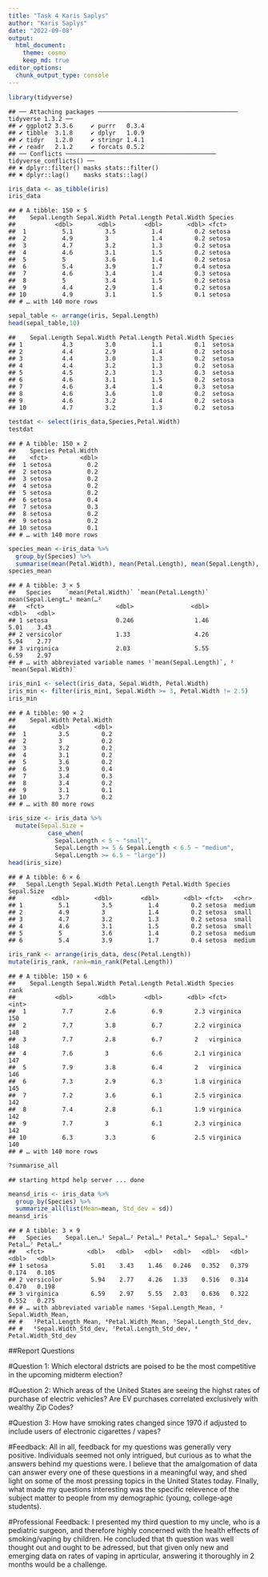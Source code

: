 ```yaml
---
title: "Task 4 Karis Saplys"
author: "Karis Saplys"
date: "2022-09-08"
output: 
  html_document:
    theme: cosmo
    keep_md: true
editor_options: 
  chunk_output_type: console
---
```





```r
library(tidyverse)
```

```
## ── Attaching packages ─────────────────────────────────────── tidyverse 1.3.2 ──
## ✔ ggplot2 3.3.6     ✔ purrr   0.3.4
## ✔ tibble  3.1.8     ✔ dplyr   1.0.9
## ✔ tidyr   1.2.0     ✔ stringr 1.4.1
## ✔ readr   2.1.2     ✔ forcats 0.5.2
## ── Conflicts ────────────────────────────────────────── tidyverse_conflicts() ──
## ✖ dplyr::filter() masks stats::filter()
## ✖ dplyr::lag()    masks stats::lag()
```

```r
iris_data <- as_tibble(iris)
iris_data
```

```
## # A tibble: 150 × 5
##    Sepal.Length Sepal.Width Petal.Length Petal.Width Species
##           <dbl>       <dbl>        <dbl>       <dbl> <fct>  
##  1          5.1         3.5          1.4         0.2 setosa 
##  2          4.9         3            1.4         0.2 setosa 
##  3          4.7         3.2          1.3         0.2 setosa 
##  4          4.6         3.1          1.5         0.2 setosa 
##  5          5           3.6          1.4         0.2 setosa 
##  6          5.4         3.9          1.7         0.4 setosa 
##  7          4.6         3.4          1.4         0.3 setosa 
##  8          5           3.4          1.5         0.2 setosa 
##  9          4.4         2.9          1.4         0.2 setosa 
## 10          4.9         3.1          1.5         0.1 setosa 
## # … with 140 more rows
```


```r
sepal_table <- arrange(iris, Sepal.Length)
head(sepal_table,10)
```

```
##    Sepal.Length Sepal.Width Petal.Length Petal.Width Species
## 1           4.3         3.0          1.1         0.1  setosa
## 2           4.4         2.9          1.4         0.2  setosa
## 3           4.4         3.0          1.3         0.2  setosa
## 4           4.4         3.2          1.3         0.2  setosa
## 5           4.5         2.3          1.3         0.3  setosa
## 6           4.6         3.1          1.5         0.2  setosa
## 7           4.6         3.4          1.4         0.3  setosa
## 8           4.6         3.6          1.0         0.2  setosa
## 9           4.6         3.2          1.4         0.2  setosa
## 10          4.7         3.2          1.3         0.2  setosa
```


```r
testdat <- select(iris_data,Species,Petal.Width)
testdat
```

```
## # A tibble: 150 × 2
##    Species Petal.Width
##    <fct>         <dbl>
##  1 setosa          0.2
##  2 setosa          0.2
##  3 setosa          0.2
##  4 setosa          0.2
##  5 setosa          0.2
##  6 setosa          0.4
##  7 setosa          0.3
##  8 setosa          0.2
##  9 setosa          0.2
## 10 setosa          0.1
## # … with 140 more rows
```


```r
species_mean <-iris_data %>%
  group_by(Species) %>%
  summarise(mean(Petal.Width), mean(Petal.Length), mean(Sepal.Length), mean(Sepal.Width))
species_mean
```

```
## # A tibble: 3 × 5
##   Species    `mean(Petal.Width)` `mean(Petal.Length)` mean(Sepal.Lengt…¹ mean(…²
##   <fct>                    <dbl>                <dbl>              <dbl>   <dbl>
## 1 setosa                   0.246                 1.46               5.01    3.43
## 2 versicolor               1.33                  4.26               5.94    2.77
## 3 virginica                2.03                  5.55               6.59    2.97
## # … with abbreviated variable names ¹​`mean(Sepal.Length)`, ²​`mean(Sepal.Width)`
```


```r
iris_min1 <- select(iris_data, Sepal.Width, Petal.Width)
iris_min <- filter(iris_min1, Sepal.Width >= 3, Petal.Width != 2.5)
iris_min
```

```
## # A tibble: 90 × 2
##    Sepal.Width Petal.Width
##          <dbl>       <dbl>
##  1         3.5         0.2
##  2         3           0.2
##  3         3.2         0.2
##  4         3.1         0.2
##  5         3.6         0.2
##  6         3.9         0.4
##  7         3.4         0.3
##  8         3.4         0.2
##  9         3.1         0.1
## 10         3.7         0.2
## # … with 80 more rows
```


```r
iris_size <- iris_data %>%
  mutate(Sepal.Size =
           case_when(
             Sepal.Length < 5 ~ "small",
             Sepal.Length >= 5 & Sepal.Length < 6.5 ~ "medium",
             Sepal.Length >= 6.5 ~ "large"))
head(iris_size)
```

```
## # A tibble: 6 × 6
##   Sepal.Length Sepal.Width Petal.Length Petal.Width Species Sepal.Size
##          <dbl>       <dbl>        <dbl>       <dbl> <fct>   <chr>     
## 1          5.1         3.5          1.4         0.2 setosa  medium    
## 2          4.9         3            1.4         0.2 setosa  small     
## 3          4.7         3.2          1.3         0.2 setosa  small     
## 4          4.6         3.1          1.5         0.2 setosa  small     
## 5          5           3.6          1.4         0.2 setosa  medium    
## 6          5.4         3.9          1.7         0.4 setosa  medium
```


```r
iris_rank <- arrange(iris_data, desc(Petal.Length))
mutate(iris_rank, rank=min_rank(Petal.Length))
```

```
## # A tibble: 150 × 6
##    Sepal.Length Sepal.Width Petal.Length Petal.Width Species    rank
##           <dbl>       <dbl>        <dbl>       <dbl> <fct>     <int>
##  1          7.7         2.6          6.9         2.3 virginica   150
##  2          7.7         3.8          6.7         2.2 virginica   148
##  3          7.7         2.8          6.7         2   virginica   148
##  4          7.6         3            6.6         2.1 virginica   147
##  5          7.9         3.8          6.4         2   virginica   146
##  6          7.3         2.9          6.3         1.8 virginica   145
##  7          7.2         3.6          6.1         2.5 virginica   142
##  8          7.4         2.8          6.1         1.9 virginica   142
##  9          7.7         3            6.1         2.3 virginica   142
## 10          6.3         3.3          6           2.5 virginica   140
## # … with 140 more rows
```


```r
?summarise_all
```

```
## starting httpd help server ... done
```

```r
meansd_iris <- iris_data %>%
  group_by(Species) %>%
  summarize_all(list(Mean=mean, Std_dev = sd))
meansd_iris
```

```
## # A tibble: 3 × 9
##   Species    Sepal.Len…¹ Sepal…² Petal…³ Petal…⁴ Sepal…⁵ Sepal…⁶ Petal…⁷ Petal…⁸
##   <fct>            <dbl>   <dbl>   <dbl>   <dbl>   <dbl>   <dbl>   <dbl>   <dbl>
## 1 setosa            5.01    3.43    1.46   0.246   0.352   0.379   0.174   0.105
## 2 versicolor        5.94    2.77    4.26   1.33    0.516   0.314   0.470   0.198
## 3 virginica         6.59    2.97    5.55   2.03    0.636   0.322   0.552   0.275
## # … with abbreviated variable names ¹​Sepal.Length_Mean, ²​Sepal.Width_Mean,
## #   ³​Petal.Length_Mean, ⁴​Petal.Width_Mean, ⁵​Sepal.Length_Std_dev,
## #   ⁶​Sepal.Width_Std_dev, ⁷​Petal.Length_Std_dev, ⁸​Petal.Width_Std_dev
```

##Report Questions

#Question 1: Which electoral dstricts are poised to be the most competitive in the upcoming midterm election?

#Question 2: Which areas of the United States are seeing the highst rates of purchase of electric vehicles? Are EV purchases correlated exclusively with wealthy Zip Codes?

#Question 3: How have smoking rates changed since 1970 if adjusted to include users of electronic cigarettes / vapes?

#Feedback: All in all, feedback for my questions was generally very positive. Individuals seemed not only intrigued, but curious as to what the answers behind my questions were. I believe that the amalgomation of data can answer every one of these questions in a meaningful way, and shed light on some of the most pressing topics in the United States today. FInally, what made my questions interesting was the specific relevence of the subject matter to people from my demographic (young, college-age students).

#Professional Feedback: I presented my third question to my uncle, who is a pediatric surgeon, and therefore highly concerned with the health effects of smoking/vaping by children. He concluded that th question was well thought out and ought to be adressed, but that given only new and emerging data on rates of vaping in aprticular, answering it thoroughly in 2 months would be a challenge.
